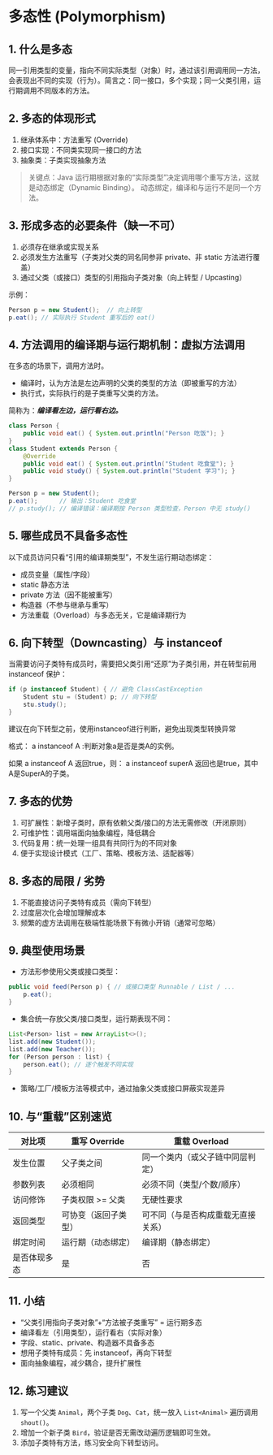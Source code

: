 # 多态性 (Polymorphism)

## 1. 什么是多态
同一引用类型的变量，指向不同实际类型（对象）时，通过该引用调用同一方法，会表现出不同的实现（行为）。简言之：同一接口，多个实现；同一父类引用，运行期调用不同版本的方法。

## 2. 多态的体现形式
1. 继承体系中：方法重写 (Override)
2. 接口实现：不同类实现同一接口的方法
3. 抽象类：子类实现抽象方法

> 关键点：Java 运行期根据对象的“实际类型”决定调用哪个重写方法，这就是动态绑定（Dynamic Binding）。
> 动态绑定，编译和与运行不是同一个方法。

## 3. 形成多态的必要条件（缺一不可）
1. 必须存在继承或实现关系
2. 必须发生方法重写（子类对父类的同名同参非 private、非 static 方法进行覆盖）
3. 通过父类（或接口）类型的引用指向子类对象（向上转型 / Upcasting）

示例：
```java
Person p = new Student();  // 向上转型
p.eat(); // 实际执行 Student 重写后的 eat()
```

## 4. 方法调用的编译期与运行期机制：虚拟方法调用
在多态的场景下，调用方法时。

- 编译时，认为方法是左边声明的父类的类型的方法（即被重写的方法）
- 执行式，实际执行的是子类重写父类的方法。

简称为：**_编译看左边，运行看右边。_**

```java
class Person {
    public void eat() { System.out.println("Person 吃饭"); }
}
class Student extends Person {
    @Override
    public void eat() { System.out.println("Student 吃食堂"); }
    public void study() { System.out.println("Student 学习"); }
}

Person p = new Student();
p.eat();      // 输出：Student 吃食堂
// p.study(); // 编译错误：编译期按 Person 类型检查，Person 中无 study()
```

## 5. 哪些成员不具备多态性
以下成员访问只看“引用的编译期类型”，不发生运行期动态绑定：

- 成员变量（属性/字段）
- static 静态方法
- private 方法（因不能被重写）
- 构造器（不参与继承与重写）
- 方法重载（Overload）与多态无关，它是编译期行为

## 6. 向下转型（Downcasting）与 instanceof
当需要访问子类特有成员时，需要把父类引用“还原”为子类引用，并在转型前用 instanceof 保护：
```java
if (p instanceof Student) { // 避免 ClassCastException
    Student stu = (Student) p; // 向下转型
    stu.study();
}
```
建议在向下转型之前，使用instanceof进行判断，避免出现类型转换异常

格式： a instanceof A :判断对象a是否是类A的实例。

如果  a instanceof A 返回true，则：
          a instanceof superA  返回也是true，其中 A是SuperA的子类。

## 7. 多态的优势
1. 可扩展性：新增子类时，原有依赖父类/接口的方法无需修改（开闭原则）
2. 可维护性：调用端面向抽象编程，降低耦合
3. 代码复用：统一处理一组具有共同行为的不同对象
4. 便于实现设计模式（工厂、策略、模板方法、适配器等）

## 8. 多态的局限 / 劣势
1. 不能直接访问子类特有成员（需向下转型）
2. 过度层次化会增加理解成本
3. 频繁的虚方法调用在极端性能场景下有微小开销（通常可忽略）

## 9. 典型使用场景
- 方法形参使用父类或接口类型：
```java
public void feed(Person p) { // 或接口类型 Runnable / List / ...
    p.eat();
}
```
- 集合统一存放父类/接口类型，运行期表现不同：
```java
List<Person> list = new ArrayList<>();
list.add(new Student());
list.add(new Teacher());
for (Person person : list) {
    person.eat(); // 逐个触发不同实现
}
```
- 策略/工厂/模板方法等模式中，通过抽象父类或接口屏蔽实现差异

## 10. 与“重载”区别速览
| 对比项 | 重写 Override | 重载 Overload |
|--------|---------------|---------------|
| 发生位置 | 父子类之间 | 同一个类内（或父子链中同层判定） |
| 参数列表 | 必须相同 | 必须不同（类型/个数/顺序） |
| 访问修饰 | 子类权限 >= 父类 | 无硬性要求 |
| 返回类型 | 可协变（返回子类型） | 可不同（与是否构成重载无直接关系） |
| 绑定时间 | 运行期（动态绑定） | 编译期（静态绑定） |
| 是否体现多态 | 是 | 否 |

## 11. 小结
- “父类引用指向子类对象”+“方法被子类重写” = 运行期多态
- 编译看左（引用类型），运行看右（实际对象）
- 字段、static、private、构造器不具备多态
- 想用子类特有成员：先 instanceof，再向下转型
- 面向抽象编程，减少耦合，提升扩展性

## 12. 练习建议
1. 写一个父类 `Animal`，两个子类 `Dog`、`Cat`，统一放入 `List<Animal>` 遍历调用 `shout()`。
2. 增加一个新子类 `Bird`，验证是否无需改动遍历逻辑即可生效。
3. 添加子类特有方法，练习安全向下转型访问。
